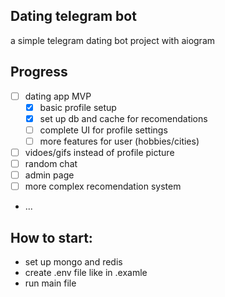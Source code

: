 ## Dating telegram bot

a simple telegram dating bot project with aiogram

## Progress
- [ ] dating app MVP
  - [x] basic profile setup
  - [x] set up db and cache for recomendations
  - [ ] complete UI for profile settings
  - [ ] more features for user (hobbies/cities)
- [ ] vidoes/gifs instead of profile picture
- [ ] random chat
- [ ] admin page
- [ ] more complex recomendation system
- ...

## How to start:
- set up mongo and redis
- create .env file like in .examle
- run main file
